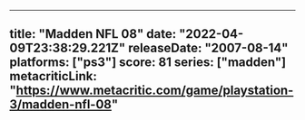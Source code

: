 
---
title: "Madden NFL 08"
date: "2022-04-09T23:38:29.221Z"
releaseDate: "2007-08-14"
platforms: ["ps3"]
score: 81
series: ["madden"]
metacriticLink: "https://www.metacritic.com/game/playstation-3/madden-nfl-08"
---
